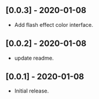 ## [0.0.3] - 2020-01-08

* Add flash effect color interface.

## [0.0.2] - 2020-01-08

* update readme.

## [0.0.1] - 2020-01-08

* Initial release.
